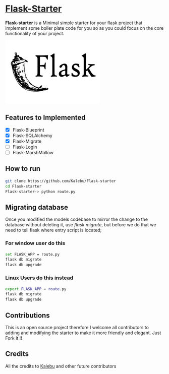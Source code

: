 # [Flask-Starter](#)

**Flask-starter** is a Minimal simple starter for your flask project that implement some boiler plate code for you so as you could focus on the core functionality of your project.

<img src="flask.webp" width="300" height="200">

## Features to Implemented

- [x] Flask-Blueprint
- [x] Flask-SQLAlchemy
- [x] Flask-Migrate
- [ ] Flask-Login
- [ ] Flask-MarshMallow

## How to run

```bash
git clone https://github.com/Kalebu/Flask-starter
cd Flask-starter
Flask-starter-> python route.py
```

## Migrating database 
Once you modified the models codebase to mirror the change to the database without deleting it, use *flask migrate*, but before we do that we need to tell flask where entry script is located;

### For window user do this

```bash
set FLASK_APP = route.py
flask db migrate
flask db upgrade
```
### Linux Users do this instead

```bash
export FLASK_APP = route.py
flask db migrate
flask db upgrade
```

## Contributions

This is an open source project therefore I welcome all contributors to adding and modifying the starter to make it more friendly and elegant. Just Fork it !!

## Credits

All the credits to [Kalebu](https://github.com/kalebu) and other future contributors
